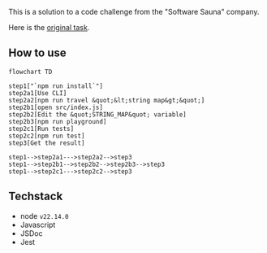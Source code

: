 This is a solution to a code challenge from the "Software Sauna" company.

Here is the [original task](https://github.com/softwaresauna/code-challenge/blob/ba1340569178b36d3d16115dfd8a80baba391994/README.md).

## How to use

```mermaid
flowchart TD

step1["`npm run install`"]
step2a1[Use CLI]
step2a2[npm run travel &quot;&lt;string map&gt;&quot;]
step2b1[open src/index.js]
step2b2[Edit the &quot;STRING_MAP&quot; variable]
step2b3[npm run playground]
step2c1[Run tests]
step2c2[npm run test]
step3[Get the result]

step1-->step2a1--->step2a2-->step3
step1-->step2b1-->step2b2-->step2b3-->step3
step1-->step2c1--->step2c2-->step3
```

## Techstack

- node `v22.14.0`
- Javascript
- JSDoc
- Jest
